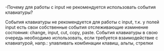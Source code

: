 -Почему для работы с input не рекомендуется использовать события клавиатуры?

События клавиатуры не рекомендуется для работы с input, т.к. у полей input есть свои собственные события отслеживающие изминение состояния:
change, input, cut, copy, paste. События клавиатуры в свою очередь необходимо использовать, если требуется взаимодействие с клавиатурой, напр.: улавливать комбинации клавиш, альты, стрелки